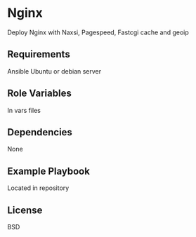 Nginx
=========

Deploy Nginx with Naxsi, Pagespeed, Fastcgi cache and geoip

Requirements
------------

Ansible
Ubuntu or debian server

Role Variables
--------------

In vars files

Dependencies
------------

None

Example Playbook
----------------

Located in repository

License
-------

BSD
